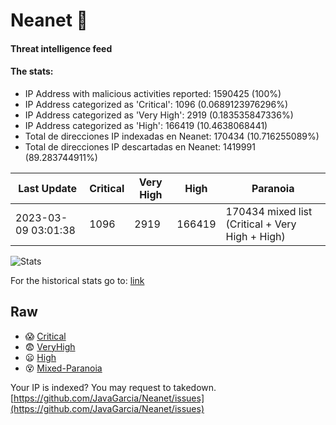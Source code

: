 # Neanet :hocho:
#### Threat intelligence feed
#### The stats:

- IP Address with malicious activities reported: 1590425 (100%)
- IP Address categorized as 'Critical':  1096 (0.0689123976296%)
- IP Address categorized as 'Very High':  2919 (0.183535847336%)
- IP Address categorized as 'High':  166419 (10.4638068441)
- Total de direcciones IP indexadas en Neanet:  170434 (10.716255089%)
- Total de direcciones IP descartadas en Neanet:  1419991 (89.283744911%)

| Last Update | Critical | Very High | High | Paranoia |
| --- | --- | --- | --- | --- |
| 2023-03-09 03:01:38 | 1096 | 2919 | 166419 | 170434 mixed list (Critical + Very High + High)|

![Stats](https://docs.google.com/spreadsheets/d/e/2PACX-1vSnaNMIXVabIpDJjufMlzH7poXnshF3mgd8Is1g9ytUEzVsP5my4Trn8f-xkoLLQ38xpL3HtmUexLo6/pubchart?oid=501124687&format=image)

For the historical stats go to: [link](/stats.csv)
## Raw
- :scream: [Critical](https://raw.githubusercontent.com/JavaGarcia/Neanet/master/blacklists/neanet_critical.txt)
- :fearful: [VeryHigh](https://raw.githubusercontent.com/JavaGarcia/Neanet/master/blacklists/neanet_veryHigh.txtt)
- :frowning: [High](https://raw.githubusercontent.com/JavaGarcia/Neanet/master/blacklists/neanet_high.txt)
- :dizzy_face: [Mixed-Paranoia](https://raw.githubusercontent.com/JavaGarcia/Neanet/master/blacklists/neanet_all.txt)


Your IP is indexed? You may request to takedown. [https://github.com/JavaGarcia/Neanet/issues](https://github.com/JavaGarcia/Neanet/issues)































































































































































































































































































































































































































































































































































































































































































































































































































































































































































































































































































































































































































































































































































































































































































































































































































































































































































































































































































































































































































































































































































































































































































































































































































































































































































































































































































































































































































































































































































































































































































































































































































































































































































































































































































































































































































































































































































































































































































































































































































































































































































































































































































































































































































































































































































































































































































































































































































































































































































































































































































































































































































































































































































































































































































































































































































































































































































































































































































































































































































































































































































































































































































































































































































































































































































































































































































































































































































































































































































































































































































































































































































































































































































































































































































































































































































































































































































































































































































































































































































































































































































































































































































































































































































































































































































































































































































































































































































































































































































































































































































































































































































































































































































































































































































































































































































































































































































































































































































































